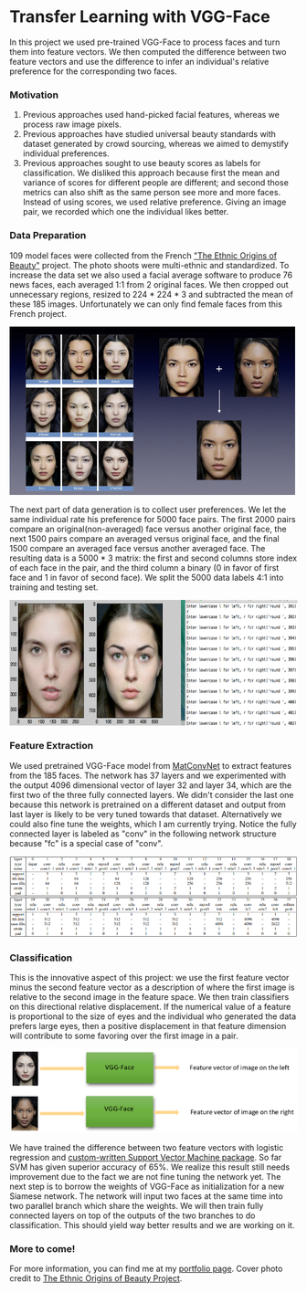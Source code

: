 # Transfer Learning with VGG-Face

In this project we used pre-trained VGG-Face to process faces and turn them into feature vectors. We then computed the difference between two feature vectors and use the difference to infer an individual's relative preference for the corresponding two faces.

### Motivation

1. Previous approaches used hand-picked facial features, whereas we process raw image pixels.
2. Previous approaches have studied universal beauty standards with dataset generated by crowd sourcing, whereas we aimed to demystify individual preferences.
3. Previous approaches sought to use beauty scores as labels for classification. We disliked this approach because first the mean and variance of scores for different people are different; and second those metrics can also shift as the same person see more and more faces. Instead of using scores, we used relative preference. Giving an image pair, we recorded which one the individual likes better.

### Data Preparation

109 model faces were collected from the French ["The Ethnic Origins of Beauty"](http://www.lesoriginesdelabeaute.com/fr/accueil.html) project. The photo shoots were multi-ethnic and standardized. To increase the data set we also used a facial average software to produce 76 news faces, each averaged 1:1 from 2 original faces. We then cropped out unnecessary regions, resized to 224 \* 224 \* 3 and subtracted the mean of these 185 images. Unfortunately we can only find female faces from this French project.

![faces](images/average.png)

The next part of data generation is to collect user preferences. We let the same individual rate his preference for 5000 face pairs. The first 2000 pairs compare an original(non-averaged) face versus another original face, the next 1500 pairs compare an averaged versus original face, and the final 1500 compare an averaged face versus another averaged face. The resulting data is a 5000 \* 3 matrix: the first and second columns store index of each face in the pair, and the third column a binary (0 in favor of first face and 1 in favor of second face). We split the 5000 data labels 4:1 into training and testing set.

<!-- ![faces](images/rate.png) -->
<img src="images/rate.png" width="650" height="220" />


### Feature Extraction

We used pretrained VGG-Face model from [MatConvNet](http://www.vlfeat.org/matconvnet/pretrained/) to extract features from the 185 faces. The network has 37 layers and we experimented with the output 4096 dimensional vector of layer 32 and layer 34, which are the first two of the three fully connected layers. We didn't consider the last one because this network is pretrained on a different dataset and output from last layer is likely to be very tuned towards that dataset. Alternatively we could also fine tune the weights, which I am currently trying. Notice the fully connected layer is labeled as "conv" in the following network structure because "fc" is a special case of "conv".

![vgg-face](images/network_struct.png)

### Classification

This is the innovative aspect of this project: we use the first feature vector minus the second feature vector as a description of where the first image is relative to the second image in the feature space. We then train classifiers on this directional relative displacement. If the numerical value of a feature is proportional to the size of eyes and the individual who generated the data prefers large eyes, then a positive displacement in that feature dimension will contribute to some favoring over the first image in a pair.

![feature](images/feature.png)

We have trained the difference between two feature vectors with logistic regression and [custom-written Support Vector Machine package](https://github.com/yanweiw/multiclassSVM). So far SVM has given superior accuracy of 65%. We realize this result still needs improvement due to the fact we are not fine tuning the network yet. The next step is to borrow the weights of VGG-Face as initialization for a new Siamese network. The network will input two faces at the same time into two parallel branch which share the weights. We will then train fully connected layers on top of the outputs of the two branches to do classification. This should yield way better results and we are working on it.

### More to come!

For more information, you can find me at my [portfolio page](https://yanweiw.github.io/).
Cover photo credit to [The Ethnic Origins of Beauty Project](http://www.lesoriginesdelabeaute.com/fr/accueil.html).
